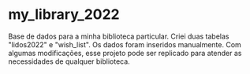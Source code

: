 # my_library_2022
Base de dados para a minha biblioteca particular. Criei duas tabelas "lidos2022" e "wish_list". Os dados foram inseridos manualmente. Com algumas modificações, esse projeto pode ser replicado para atender as necessidades de qualquer biblioteca.
